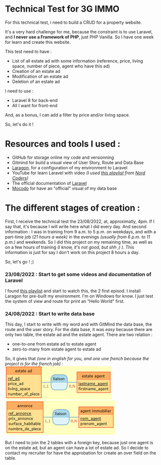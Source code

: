# Technical Test for 3G IMMO

For this technical test, i need to build a CRUD for a property website.

It's a very hard challenge for me, because the constraint is to use Laravel, and **I never use a Framework of PHP**, just PHP Vanilla. So I have one week for learn and create this website.

This test need to have : 
- List of all estate ad with some information (reference, price, living space, number of piece, agent who have this ad)
- Creation of an estate ad
- Modification of an estate ad
- Deletion of an estate ad

I need to use : 
- Laravel 8 for back-end
- All I want for front-end

And, as a bonus, I can add a filter by price and/or living space.

So, let's do it ! 



# Resources and tools I used :
- GitHub for storage online my code and versionning
- Gitmind for build a visual view of User Story, Route and Data Base
- [Laragon](https://laragon.org/), for a configuration of my environment to Laravel
- YouTube for learn Laravel with video _(I used [this playlist](https://www.youtube.com/playlist?list=PLeeuvNW2FHVj4vHJRj9UDeDsXshHlnHJk) from [Nord Coders](https://www.youtube.com/c/NordCoders))_
- The official documentation of [Laravel](https://laragon.org/docs/)
- [Mocodo](http://www.mocodo.net/) for have an "official" visual of my data base



# The different stages of creation :
First, I receive the technical test the 23/08/2022, at, approximatly, 4pm.
If I say that, it's because I will write here what I did every day.
And second information : I was in training from 9 a.m. to 5 p.m. on weekdays, and with a part-time job _(21 hours a week)_ in the evenings _(usually from 6 p.m. to 11 p.m.)_ and weekends. So I did this project on my remaining time, as well as on a few hours of training _(I know, it's not good, but shh ;) )_. This information is just for say I don't work on this project 8 hours a day.

So, let's go ! ;)

### 23/08/2022 : Start to get some videos and documentation of Laravel
I found [this playlist](https://www.youtube.com/playlist?list=PLeeuvNW2FHVj4vHJRj9UDeDsXshHlnHJk) and start to watch this, the 2 first episod. 
I install Laragon for pre-built my environment. 
I'm on Windows for know.
I just test the system of view and route for print an "Hello World" first.

### 24/08/2022 : Start to write data base
This day, I start to write with my word and with GitMind the data base, the route and the user story. 
For the data base, it was _easy_ because there are only two table, the estate ad and the estate agent. 
There are two relation :
- one-to-one from estate ad to estate agent
- zero-to-many from estate agent to estate ad

So, it gives that _(one in english for you, and one une french because the project is for the french job)_ : 
![mcd english](img/mcd_EN.png)
![mcd français](img/mcd_FR.png)

But I need to join the 2 tables with a foreign key, because just one agent is on the estate ad, but an agent can have a lot of estate ad. So I decide to contact my recruiter for have the approbation for create an over field on the table.

